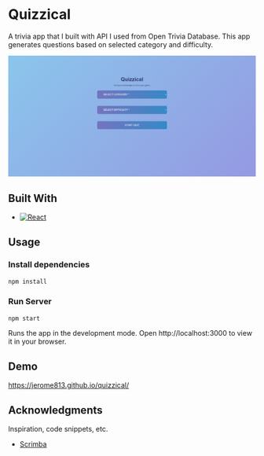 # Quizzical

A trivia app that I built with API I used from Open Trivia Database. This app generates questions based on selected category and difficulty.

[![Product Name Screen Shot][product-screenshot]](https://jerome813.github.io/quizzical/)

## Built With

* [![React][React.js]][React-url]

## Usage

### Install dependencies

```
npm install
```

### Run Server

```
npm start
```
Runs the app in the development mode.
Open http://localhost:3000 to view it in your browser.

## Demo

https://jerome813.github.io/quizzical/

## Acknowledgments

Inspiration, code snippets, etc.
* [Scrimba](https://scrimba.com/)


<!-- MARKDOWN LINKS & IMAGES -->
<!-- https://www.markdownguide.org/basic-syntax/#reference-style-links -->
[product-screenshot]: public/quizzical.png
[React.js]: https://img.shields.io/badge/React-20232A?style=for-the-badge&logo=react&logoColor=61DAFB
[React-url]: https://reactjs.org/
